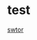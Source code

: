 # test

[swtor](https://www.google.com/imgres?imgurl=https%3A%2F%2Fwww.fanbyte.com%2Fwp-content%2Fuploads%2F2020%2F07%2Fswtor-crossplay.jpg&imgrefurl=https%3A%2F%2Fwww.fanbyte.com%2Fguides%2Fswtor-crossplay-guide-does-old-republic-have-crossplay%2F&tbnid=3zmvfbk3NWH9EM&vet=12ahUKEwjL85CfvPnzAhXHEXAKHT-7AMYQMygCegUIARChAQ..i&docid=0H06tsQVfBdTyM&w=1920&h=1080&q=swtor&ved=2ahUKEwjL85CfvPnzAhXHEXAKHT-7AMYQMygCegUIARChAQ)
